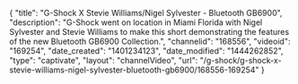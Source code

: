 {
    "title": "G-Shock X Stevie Williams\/Nigel Sylvester - Bluetooth GB6900",
    "description": "G-Shock went on location in Miami Florida with Nigel Sylvester and Stevie Williams to make this short demonstrating the features of the new Bluetooth GB6900 Collection.",
    "channelid": "168556",
    "videoid": "169254",
    "date_created": "1401234123",
    "date_modified": "1444262852",
    "type": "captivate",
    "layout": "channelVideo",
    "url": "\/g-shock\/g-shock-x-stevie-williams-nigel-sylvester-bluetooth-gb6900\/168556-169254"
}